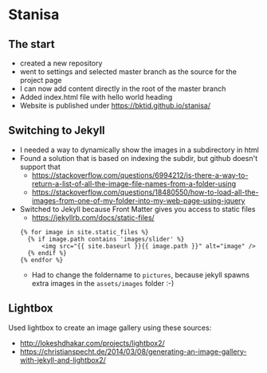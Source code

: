 # Stanisa

## The start
* created a new repository
* went to settings and selected master branch as the source for the project page
* I can now add content directly in the root of the master branch
* Added index.html file with hello world heading
* Website is published under https://bktid.github.io/stanisa/

## Switching to Jekyll
* I needed a way to dynamically show the images in a subdirectory in html
* Found a solution that is based on indexing the subdir, but github doesn't support that
  * https://stackoverflow.com/questions/6994212/is-there-a-way-to-return-a-list-of-all-the-image-file-names-from-a-folder-using
  * https://stackoverflow.com/questions/18480550/how-to-load-all-the-images-from-one-of-my-folder-into-my-web-page-using-jquery
* Switched to Jekyll because Front Matter gives you access to static files
  * https://jekyllrb.com/docs/static-files/
  ```
  {% for image in site.static_files %}
    {% if image.path contains 'images/slider' %}
        <img src="{{ site.baseurl }}{{ image.path }}" alt="image" />
    {% endif %}
  {% endfor %}
  ```
  * Had to change the foldername to `pictures`, because jekyll spawns extra images in the `assets/images` folder :-)

## Lightbox
Used lightbox to create an image gallery using these sources:
* http://lokeshdhakar.com/projects/lightbox2/
* https://christianspecht.de/2014/03/08/generating-an-image-gallery-with-jekyll-and-lightbox2/
